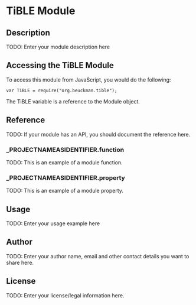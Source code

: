 # TiBLE Module

## Description

TODO: Enter your module description here

## Accessing the TiBLE Module

To access this module from JavaScript, you would do the following:

	var TiBLE = require("org.beuckman.tible");

The TiBLE variable is a reference to the Module object.	

## Reference

TODO: If your module has an API, you should document
the reference here.

### ___PROJECTNAMEASIDENTIFIER__.function

TODO: This is an example of a module function.

### ___PROJECTNAMEASIDENTIFIER__.property

TODO: This is an example of a module property.

## Usage

TODO: Enter your usage example here

## Author

TODO: Enter your author name, email and other contact
details you want to share here. 

## License

TODO: Enter your license/legal information here.
